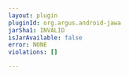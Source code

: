 ```yaml
---
layout: plugin
pluginId: org.argus.android-jawa
jarSha1: INVALID
isJarAvailable: false
error: NONE
violations: []

---
```

